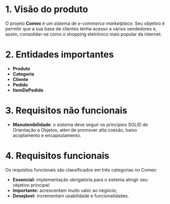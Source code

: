 # 1. Visão do produto

O projeto **Comex** é um sistema de _e-commerce marketplace_. Seu objetivo é permitir que a sua base de clientes tenha acesso a vários vendedores e, assim, consolidar-se como o shopping eletrônico mais popular da internet.

# 2. Entidades importantes

- **Produto**
- **Categoria**
- **Cliente**
- **Pedido**
- **ItemDePedido**

# 3. Requisitos não funcionais

- **Manutenibilidade**: o sistema deve seguir os princípios SOLID de Orientação a Objetos, além de promover alta coesão, baixo acoplamento e encapsulamento.

# 4. Requisitos funcionais

Os requisitos funcionais são classificados em três categorias no Comex:

- **Essencial:** implementação obrigatória para o sistema atingir seu objetivo principal:
- **Importante:** acrescentam muito valor ao negócio;
- **Desejável:** incrementam usabilidade e funcionalidades.
